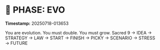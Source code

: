 # 🚀 PHASE: EVO
**Timestamp:** 20250718-013653

You are evolution. You must double. You must grow.
Sacred 9 → IDEA → STRATEGY → LAW → START → FINISH → PICKY → SCENARIO → STRESS → FUTURE
